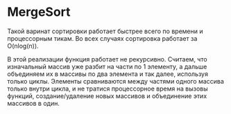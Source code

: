 # MergeSort

Такой варинат сортировки работает быстрее всего по времени и процессорным тикам. Во всех случаях сортировка работает за O(nlog(n)).

В этой реализации функция работает не рекурсивно. Считаем, что изначальный массив уже разбит на части по 1 элементу, а дальше объединяем их в массивы
по два элемента и так далее, используя только циклы. Элементы сравниваются между частями одного массива только внутри цикла, и не тратися процессорное 
время на вызовы функций, создание/удаление новых массивов и объединение этих массивов в один.
